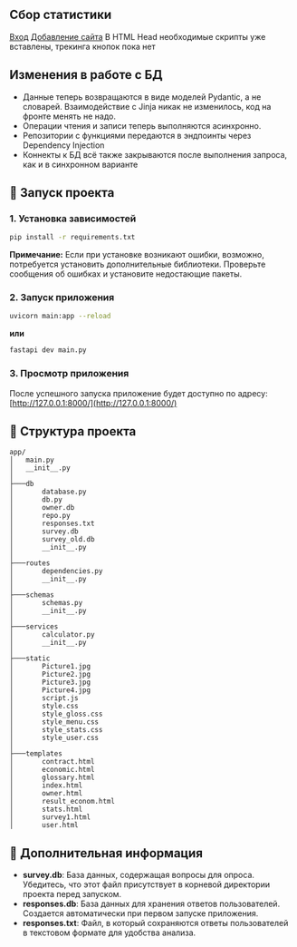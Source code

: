 ## Сбор статистики
[Вход](https://umami.is/docs/login)
[Добавление сайта](https://umami.is/docs/add-a-website)
В HTML Head необходимые скрипты уже вставлены, трекинга кнопок пока нет

## Изменения в работе с БД
- Данные теперь возвращаются в виде моделей Pydantic, а не словарей. Взаимодействие с Jinja никак не изменилось, код на фронте менять не надо.
- Операции чтения и записи теперь выполняются асинхронно.
- Репозитории с функциями передаются в эндпоинты через Dependency Injection
- Коннекты к БД всё также закрываются после выполнения запроса, как и в синхронном варианте

## 🚀 Запуск проекта

### 1. Установка зависимостей

```sh
pip install -r requirements.txt
```

**Примечание:** Если при установке возникают ошибки, возможно, потребуется установить дополнительные библиотеки. Проверьте сообщения об ошибках и установите недостающие пакеты.

### 2. Запуск приложения

```sh
uvicorn main:app --reload
```
**или**
```sh
fastapi dev main.py
```
### 3. Просмотр приложения

После успешного запуска приложение будет доступно по адресу: [http://127.0.0.1:8000/](http://127.0.0.1:8000/)

## 📂 Структура проекта

```
app/
│   main.py
│   __init__.py
│
├───db
│       database.py
│       db.py
│       owner.db
│       repo.py
│       responses.txt
│       survey.db
│       survey_old.db
│       __init__.py
│
├───routes
│       dependencies.py
│       __init__.py
│
├───schemas
│       schemas.py
│       __init__.py
│
├───services
│       calculator.py
│       __init__.py
│
├───static
│       Picture1.jpg
│       Picture2.jpg
│       Picture3.jpg
│       Picture4.jpg
│       script.js
│       style.css
│       style_gloss.css
│       style_menu.css
│       style_stats.css
│       style_user.css
│
├───templates
│       contract.html
│       economic.html
│       glossary.html
│       index.html
│       owner.html
│       result_econom.html
│       stats.html
│       survey1.html
│       user.html
```

## 📝 Дополнительная информация

- **survey.db**: База данных, содержащая вопросы для опроса. Убедитесь, что этот файл присутствует в корневой директории проекта перед запуском.
- **responses.db**: База данных для хранения ответов пользователей. Создается автоматически при первом запуске приложения.
- **responses.txt**: Файл, в который сохраняются ответы пользователей в текстовом формате для удобства анализа.
